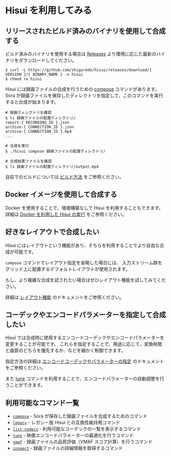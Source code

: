 # Hisui を利用してみる

## リリースされたビルド済みのバイナリを使用して合成する

ビルド済みのバイナリを使用する場合は [Releases](https://github.com/shiguredo/hisui/releases) より環境に応じた最新のバイナリをダウンロードしてください。

```console
$ curl -L https://github.com/shiguredo/hisui/releases/download/{ VERSION }/{ BINARY_NAME } -o hisui
$ chmod +x hisui
```

Hisui には録画ファイルの合成を行うための [compose](command_compose.md) コマンドがあります。
Sora が録画ファイルを保存したディレクトリを指定して、このコマンドを実行すると合成が始まります。

```console
# 録画ディレクトリを確認
$ ls 録画ファイルの配置ディレクトリ/
report-{ RECORDING_ID }.json
archive-{ CONNECTION_ID }.json
archive-{ CONNECTION_ID }.mp4
...

# 合成を実行
$ ./hisui compose 録画ファイルの配置ディレクトリ/

# 合成結果ファイルを確認
$ ls 録画ファイルの配置ディレクトリ/output.mp4
```

自前でのビルドについては [ビルド方法](build.md) をご参照ください。

## Docker イメージを使用して合成する

Docker を使用することで、環境構築なしで Hisui を利用することもできます。
詳細は [Docker を利用した Hisui の実行](docker.md) をご参照ください。

## 好きなレイアウトで合成したい

Hisui にはレイアウトという機能があり、そちらを利用することでより自由な合成が可能です。

`compose` コマンドでレイアウト指定を省略した場合には、
入力ストリーム群をグリッド上に配置するデフォルトレイアウトが使用されます。

もし、より複雑な合成を試されたい場合はぜひレイアウト機能を試してみてください。

詳細は [レイアウト機能](layout.md) のドキュメントをご参照ください。

## コーデックやエンコードパラメーターを指定して合成したい

Hisui では合成時に使用するエンコードコーデックやエンコードパラメーターを変更することが可能です。
これらを指定することで、用途に応じて、変換時間と画質のどちらを優先するか、などを細かく制御できます。

指定方法の詳細は [エンコードコーデックやパラメーターの指定](layout_encode_params.md) のドキュメントをご参照ください。

また [tune](command_tune.md) コマンドを利用することで、エンコードパラメーターの自動調整を行うことができます。

## 利用可能なコマンド一覧

- [`compose`](command_compose.md) - Sora が保存した録画ファイルを合成するためのコマンド
- [`legacy`](command_legacy.md) - レガシー版 Hisui との互換性維持用コマンド
- [`list-codecs`](command_list_codecs.md) - 利用可能なコーデックの一覧を表示するコマンド
- [`tune`](command_tune.md) - 映像エンコードパラメーターの最適化を行うコマンド
- [`vmaf`](command_vmaf.md) - 録画ファイルの品質評価（VMAF スコア計算）を行うコマンド
- [`inspect`](command_inspect.md) - 録画ファイルの詳細情報を取得するコマンド
